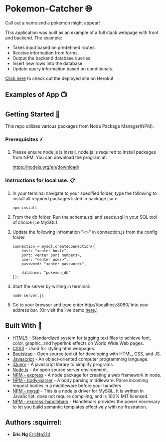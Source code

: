 # Pokemon-Catcher :globe_with_meridians:
Call out a name and a pokemon might appear!

This application was built as an example of a full stack webpage with front and backend. 
The example:
* Takes input based on predefined routes.
* Receive information from forms.
* Output the backend database queries.
* Insert new rows into the database.
* Update query information based on conditionals.

[Click here](https://damp-hollows-13291.herokuapp.com/) to check out the deployed site on Heroku!

## Examples of App :tv:

<!-- ![demo](/assets/Poke-Trainer-Finder.gif) -->

## Getting Started :loudspeaker:
This repo utilizes various packages from Node Package Manager(NPM).

### Prerequisites :zap:
1. Please ensure node.js is install, node.js is required to install packages from NPM. You can download the program at:

    https://nodejs.org/en/download/


### Instructions for local use. :clipboard:

1. In your terminal navigate to your specified folder, type the following to install all required packages listed in package.json:
    ```
    npm install
    ```

2. From the db folder. Run the schema.sql and seeds.sql in your SQL tool of choice (i.e MySQL).

3. Update the following infromation "<>" in connection.js from the config folder.
    ```
    connection = mysql.createConnection({
        host: "<enter host>",
        port: <enter port numbers>,
        user: "<enter user>",
        password: "<enter password>",

        database: "pokemon_db"
    });
    ```

3. Start the server by writing in terminal:
    ```
    node server.js
    ```

4. Go to your browser and type enter http://localhost:8080/ into your address bar. (Or visit the live demo [here](https://damp-hollows-13291.herokuapp.com/).)

    
## Built With :hammer:
* [HTML5](https://www.w3.org/TR/html/) - Standardized system for tagging text files to achieve font, color, graphic, and hyperlink effects on World Wide Web pages.
* [CSS3](https://developer.mozilla.org/en-US/docs/Web/CSS/CSS3) - Used for styling html webpages.
* [Bootstrap](https://getbootstrap.com/) - Open source toolkit for developing with HTML, CSS, and JS. 
* [Javascript](https://www.javascript.com/) - An object-oriented computer programming language.
* [jQuery](https://jquery.com/) - A javascript library to simplify programs.
* [Node.js](https://nodejs.org/en/) - An open source server environment.
* [NPM - express](https://www.npmjs.com/package/express) - A node package for creating a web framework in node.
* [NPM - body-parser](https://www.npmjs.com/package/body-parser) - A body parsing middleware. Parse incoming request bodies in a middleware before your handlers
* [NPM - mysql](https://www.npmjs.com/package/mysql) - This is a node.js driver for MySQL. It is written in JavaScript, does not require compiling, and is 100% MIT licensed.
* [NPM - express-handlebars](https://www.npmjs.com/package/express-handlebars) - Handlebars provides the power necessary to let you build semantic templates effectively with no frustration.



## Authors :squirrel: 
* **Eric Ng** [EricNg314](https://github.com/EricNg314)